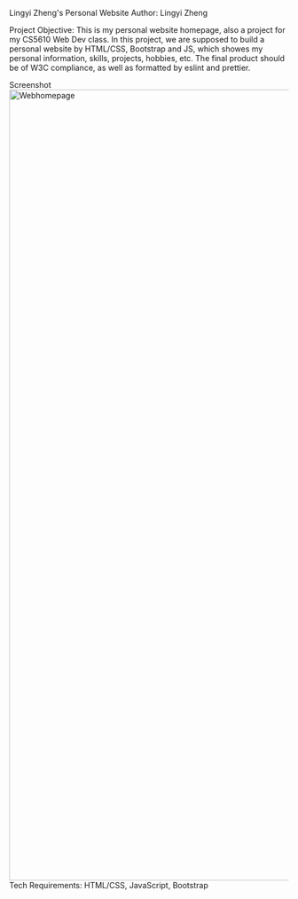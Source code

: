 Lingyi Zheng's Personal Website
Author: Lingyi Zheng

Project Objective: 
This is my personal website homepage, also a project for my CS5610 Web Dev class. In this project, we are supposed to build a personal website by HTML/CSS, Bootstrap and JS, which showes my personal information, skills, projects, hobbies, etc. The final product should be of W3C compliance, as well as formatted by eslint and prettier.

Screenshot<img width="1426" alt="Webhomepage" src="https://user-images.githubusercontent.com/99467950/192360229-b6963cac-4e7d-4fc5-8393-6846dd314f94.png">
Tech Requirements: HTML/CSS, JavaScript, Bootstrap
